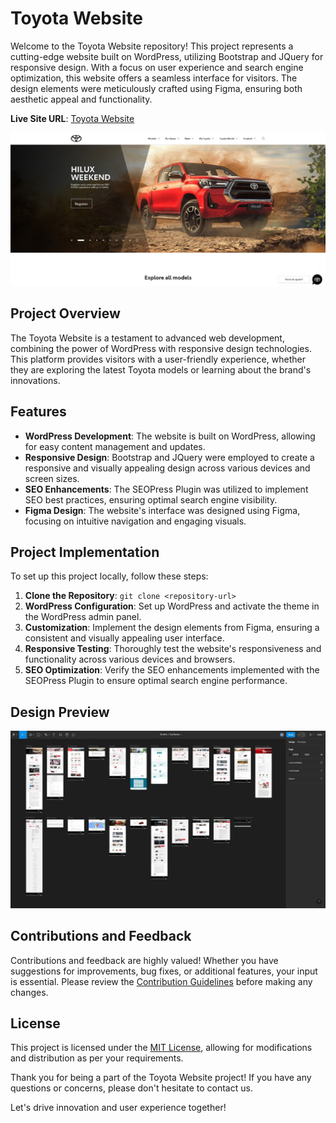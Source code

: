 # Toyota Website

Welcome to the Toyota Website repository! This project represents a cutting-edge website built on WordPress, utilizing Bootstrap and JQuery for responsive design. With a focus on user experience and search engine optimization, this website offers a seamless interface for visitors. The design elements were meticulously crafted using Figma, ensuring both aesthetic appeal and functionality.

**Live Site URL**: [Toyota Website](https://www.toyota.com.br)

![Toyota Website](https://github.com/DevRex-0201/Project-Images/blob/main/web/wp-todyta-preview.jpeg)

## Project Overview

The Toyota Website is a testament to advanced web development, combining the power of WordPress with responsive design technologies. This platform provides visitors with a user-friendly experience, whether they are exploring the latest Toyota models or learning about the brand's innovations.

## Features

- **WordPress Development**: The website is built on WordPress, allowing for easy content management and updates.
- **Responsive Design**: Bootstrap and JQuery were employed to create a responsive and visually appealing design across various devices and screen sizes.
- **SEO Enhancements**: The SEOPress Plugin was utilized to implement SEO best practices, ensuring optimal search engine visibility.
- **Figma Design**: The website's interface was designed using Figma, focusing on intuitive navigation and engaging visuals.

## Project Implementation

To set up this project locally, follow these steps:

1. **Clone the Repository**: `git clone <repository-url>`
2. **WordPress Configuration**: Set up WordPress and activate the theme in the WordPress admin panel.
3. **Customization**: Implement the design elements from Figma, ensuring a consistent and visually appealing user interface.
4. **Responsive Testing**: Thoroughly test the website's responsiveness and functionality across various devices and browsers.
5. **SEO Optimization**: Verify the SEO enhancements implemented with the SEOPress Plugin to ensure optimal search engine performance.

## Design Preview

![Figma Design](https://github.com/DevRex-0201/Project-Images/blob/main/web/wp-todyta-design.jpeg)

## Contributions and Feedback

Contributions and feedback are highly valued! Whether you have suggestions for improvements, bug fixes, or additional features, your input is essential. Please review the [Contribution Guidelines](CONTRIBUTING.md) before making any changes.

## License

This project is licensed under the [MIT License](LICENSE), allowing for modifications and distribution as per your requirements.

Thank you for being a part of the Toyota Website project! If you have any questions or concerns, please don't hesitate to contact us.

Let's drive innovation and user experience together!
